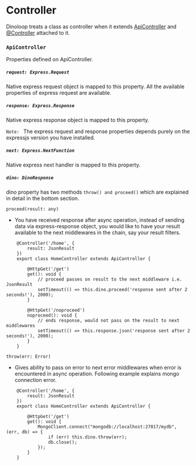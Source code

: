# Controller
Dinoloop treats a class as controller when it extends [ApiController]() and [@Controller](https://github.com/ParallelTask/dinoloop/tree/master/wiki/attributes.md) attached to it.
### `ApiController`
Properties defined on ApiController.
##### `request: Express.Request`
Native express request object is mapped to this property. All the available properties of express request are available. 
##### `response: Express.Response`
Native express response object is mapped to this property.

`Note: ` The express request and response properties depends purely on the expressjs version you have installed.
##### `next: Express.NextFunction`
Native express next handler is mapped to this property.
##### `dino: DinoResponse`
dino property has two methods `throw() and proceed()` which are explained in detail in the bottom section.

`proceed(result: any) ` 
* You have received response after async operation, instead of sending data via express-response object, you would like to have your result available to the next middlewares in the chain, say your result filters.
```
    @Controller('/home', {
        result: JsonResult
    })
    export class HomeController extends ApiController {
        
        @HttpGet('/get')
        get(): void {
            // proceed passes on result to the next middleware i.e. JsonResult
            setTimeout(() => this.dino.proceed('response sent after 2 seconds!'), 2000);
        }
        
        @HttpGet('/noproceed')
        noproceed(): void {
            // ends response, would not pass on the result to next middlewares
            setTimeout(() => this.response.json('response sent after 2 seconds!'), 2000);
        }
    }
```
`throw(err: Error)`
* Gives ability to pass on error to next error middlewares when error is encountered in async operation. Following example explains mongo connection error.
```
    @Controller('/home', {
        result: JsonResult
    })
    export class HomeController extends ApiController {
        
        @HttpGet('/get')
        get(): void {
            MongoClient.connect("mongodb://localhost:27017/mydb", (err, db) => {
                if (err) this.dino.throw(err);
                db.close();
            });
        }
    }
```
